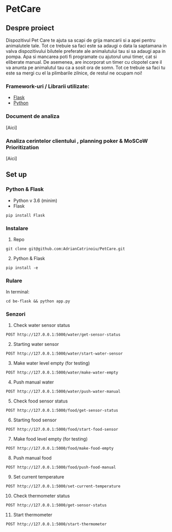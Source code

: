 # PetCare

## Despre proiect

Dispozitivul Pet Care te ajuta sa scapi de grija mancarii si a apei pentru animalutele tale. Tot ce trebuie sa faci este sa adaugi o data la saptamana in valva dispozitivului bilutele preferate ale animalutului tau si sa adaugi apa in pompa. Apa si mancarea poti fi programate cu ajutorul unui timer, cat si eliberate manual. De asemenea, are incorporat un timer cu clopotel care il va anunta pe animalutul tau ca a sosit ora de somn. Tot ce trebuie sa faci tu este sa mergi cu el la plimbarile zilnice, de restul ne ocupam noi! 

### Framework-uri / Librarii utilizate:
- [Flask](https://flask.palletsprojects.com/en/2.0.x/)
- [Python](https://www.python.org/)

### Document de analiza

[Aici]

### Analiza cerintelor clientului , planning poker & MoSCoW Prioritization

[Aici]


## Set up

### Python & Flask

- Python v 3.6 (minim)
- Flask
 ```
 pip install Flask
 ```
 
 ### Instalare
 1. Repo
 ```
 git clone git@github.com:AdrianCatrinoiu/PetCare.git
 ```
 
 2. Python & Flask
 ```
 pip install -e
 ```
 
 ### Rulare
 
 In terminal:
 ```
 cd be-flask && python app.py
 ```
 
 ### Senzori
 
 1. Check water sensor status
 ```
 POST http://127.0.0.1:5000/water/get-sensor-status
 ```
 2. Starting water sensor
 ```
 POST http://127.0.0.1:5000/water/start-water-sensor
 ```
 3. Make water level empty (for testing)
 ```
 POST http://127.0.0.1:5000/water/make-water-empty
 ```
 4. Push manual water
 ```
 POST http://127.0.0.1:5000/water/push-water-manual
 ```
 5. Check food sensor status
 ```
 POST http://127.0.0.1:5000/food/get-sensor-status
 ```
 6. Starting food sensor
 ```
 POST http://127.0.0.1:5000/food/start-food-sensor
 ```
 7. Make food level empty (for testing)
 ```
 POST http://127.0.0.1:5000/food/make-food-empty
 ```
 8. Push manual food
 ```
 POST http://127.0.0.1:5000/food/push-food-manual
 ```
 9. Set current temperature
 ```
 POST http://127.0.0.1:5000/set-current-temperature
 ```
 10. Check thermometer status
 ```
 POST http://127.0.0.1:5000/get-sensor-status
 ```
 11. Start thermometer
 ```
 POST http://127.0.0.1:5000/start-thermometer
 ```
 
 



